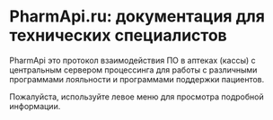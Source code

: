 # PharmApi.ru: документация для технических специалистов

PharmApi это протокол взаимодействия ПО в аптеках (кассы) с центральным сервером процессинга для работы с различными программами лояльности и программами поддержки пациентов.

Пожалуйста, используйте левое меню для просмотра подробной информации.
